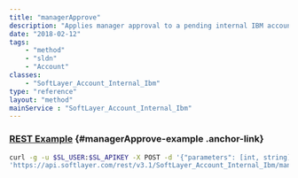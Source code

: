 ```yaml
---
title: "managerApprove"
description: "Applies manager approval to a pending internal IBM account request. If cost recovery is already configured, this will create an account. If not, this will remind the internal team to configure cost recovery and create the account when possible. "
date: "2018-02-12"
tags:
    - "method"
    - "sldn"
    - "Account"
classes:
    - "SoftLayer_Account_Internal_Ibm"
type: "reference"
layout: "method"
mainService : "SoftLayer_Account_Internal_Ibm"
---
```


### [REST Example](#managerApprove-example) <a href="/article/rest/"><i class="fas fa-question"></i></a> {#managerApprove-example .anchor-link} 
```bash
curl -g -u $SL_USER:$SL_APIKEY -X POST -d '{"parameters": [int, string]}' \
'https://api.softlayer.com/rest/v3.1/SoftLayer_Account_Internal_Ibm/managerApprove'
```
